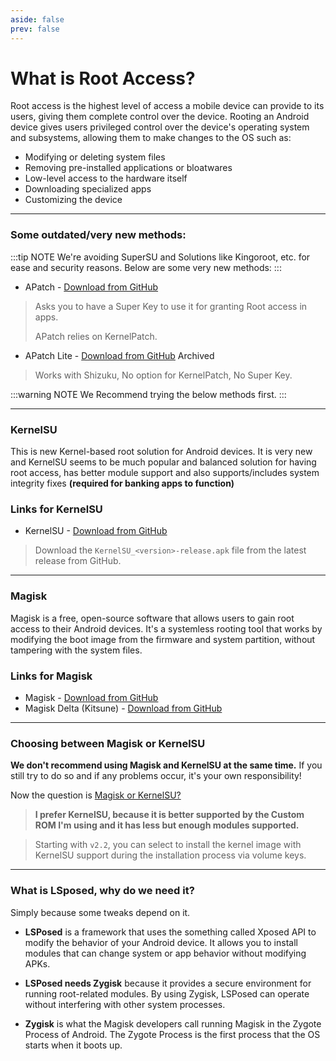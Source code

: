 ```yaml
---
aside: false
prev: false
---
```


# What is Root Access?
Root access is the highest level of access a mobile device can provide to its users, giving them complete control over the device. Rooting an Android device gives users privileged control over the device's operating system and subsystems, allowing them to make changes to the OS such as:
* Modifying or deleting system files
* Removing pre-installed applications or bloatwares
* Low-level access to the hardware itself
* Downloading specialized apps
* Customizing the device

- - - 
### Some outdated/very new methods:
:::tip NOTE 
We're avoiding SuperSU and Solutions like Kingoroot, etc. for ease and security reasons. Below are some very new methods:
:::
* APatch - [Download from GitHub](https://github.com/bmax121/APatch/releases)
> Asks you to have a Super Key to use it for granting Root access in apps.
>
> APatch relies on KernelPatch.


* APatch Lite - [Download from GitHub](https://github.com/ponces/APatchLite/releases) <Badge type="danger">Archived</Badge>
> Works with Shizuku, No option for KernelPatch, No Super Key.

:::warning NOTE
We Recommend trying the below methods first.
:::

- - -
### KernelSU
This is new Kernel-based root solution for Android devices. It is very new and KernelSU seems to be much popular and balanced solution for having root access, has better module support and also supports/includes system integrity fixes **(required for banking apps to function)**

### Links for KernelSU
* KernelSU - [Download from GitHub](https://github.com/tiann/KernelSU/releases/latest)
> Download the `KernelSU_<version>-release.apk` file from the latest release from GitHub.

- - -
### Magisk
Magisk is a free, open-source software that allows users to gain root access to their Android devices. It's a systemless rooting tool that works by modifying the boot image from the firmware and system partition, without tampering with the system files.

### Links for Magisk
* Magisk - [Download from GitHub](https://github.com/topjohnwu/Magisk/releases/latest)
* Magisk Delta (Kitsune) - [Download from GitHub](https://github.com/HuskyDG/magisk-files/releases/latest)

- - -
### Choosing between Magisk or KernelSU

**We don't recommend using Magisk and KernelSU at the same time.** If you still try to do so and if any problems occur, it's your own responsibility!

Now the question is [Magisk or KernelSU?](https://gprivate.com/6bo4n)

> **I prefer KernelSU, because it is better supported by the Custom ROM I'm using and it has less but enough modules supported.**

> Starting with `v2.2`, you can select to install the kernel image with KernelSU support during the installation process via volume keys.

- - -
### What is LSposed, why do we need it?
Simply because some tweaks depend on it.

* **LSPosed** is a framework that uses the something called Xposed API to modify the behavior of your Android device. It allows you to install modules that can change system or app behavior without modifying APKs.

* **LSPosed needs Zygisk** because it provides a secure environment for running root-related modules. By using Zygisk, LSPosed can operate without interfering with other system processes.

* **Zygisk** is what the Magisk developers call running Magisk in the Zygote Process of Android. The Zygote Process is the first process that the OS starts when it boots up.
